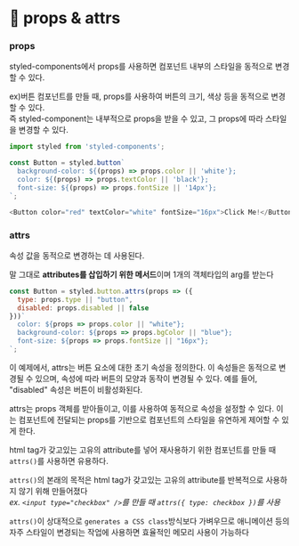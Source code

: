 # 💙 props & attrs

### props

styled-components에서 props를 사용하면 컴포넌트 내부의 스타일을 동적으로 변경할 수 있다.&#x20;

ex)버튼 컴포넌트를 만들 때, props를 사용하여 버튼의 크기, 색상 등을 동적으로 변경할 수 있다.\
즉  styled-component는 내부적으로 props을 받을 수 있고, 그 props에 따라 스타일을 변경할 수 있다.

```js
import styled from 'styled-components';

const Button = styled.button`
  background-color: ${(props) => props.color || 'white'};
  color: ${(props) => props.textColor || 'black'};
  font-size: ${(props) => props.fontSize || '14px'};
`;

<Button color="red" textColor="white" fontSize="16px">Click Me!</Button>
```

### attrs

속성 값을 동적으로 변경하는 데 사용된다.

말 그대로 **attributes를 삽입하기 위한 메서드**이며 1개의 객체타입의 arg를 받는다



```js
const Button = styled.button.attrs(props => ({
  type: props.type || "button",
  disabled: props.disabled || false
}))`
  color: ${props => props.color || "white"};
  background-color: ${props => props.bgColor || "blue"};
  font-size: ${props => props.fontSize || "16px"};
`;
```

이 예제에서, attrs는 버튼 요소에 대한 초기 속성을 정의한다. 이 속성들은 동적으로 변경될 수 있으며, 속성에 따라 버튼의 모양과 동작이 변경될 수 있다. 예를 들어, "disabled" 속성은 버튼이 비활성화된다.

attrs는 props 객체를 받아들이고, 이를 사용하여 동적으로 속성을 설정할 수 있다. 이는 컴포넌트에 전달되는 props를 기반으로 컴포넌트의 스타일을 유연하게 제어할 수 있게 한다.

html tag가 갖고있는 고유의 attribute를 넣어 재사용하기 위한 컴포넌트를 만들 때 `attrs()`를 사용하면 유용하다.

`attrs()`의 본래의 목적은 html tag가 갖고있는 고유의 attribute를 반복적으로 사용하지 않기 위해 만들어졌다\
_ex. `<input type="checkbox" />`를 만들 때 `attrs({ type: checkbox })`를 사용_

`attrs()`이 상대적으로 `generates a CSS class`방식보다 가벼우므로 애니메이션 등의 자주 스타일이 변경되는 작업에 사용하면 효율적인 메모리 사용이 가능하다
